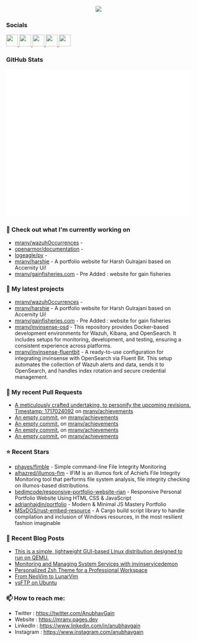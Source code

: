 <p align="center"><img src="https://raw.githubusercontent.com/mranv/mranv/main/anubhavgain.png" /></p>



### Socials

<p align="left"> <a href="https://www.github.com/mranv" target="_blank" rel="noreferrer"> <picture> <source media="(prefers-color-scheme: dark)" srcset="https://raw.githubusercontent.com/danielcranney/readme-generator/main/public/icons/socials/github-dark.svg" /> <source media="(prefers-color-scheme: light)" srcset="https://raw.githubusercontent.com/danielcranney/readme-generator/main/public/icons/socials/github.svg" /> <img src="https://raw.githubusercontent.com/danielcranney/readme-generator/main/public/icons/socials/github.svg" width="32" height="32" /> </picture> </a> <a href="http://www.instagram.com/anubhavgain" target="_blank" rel="noreferrer"> <picture> <source media="(prefers-color-scheme: dark)" srcset="https://raw.githubusercontent.com/danielcranney/readme-generator/main/public/icons/socials/instagram-dark.svg" /> <source media="(prefers-color-scheme: light)" srcset="https://raw.githubusercontent.com/danielcranney/readme-generator/main/public/icons/socials/instagram.svg" /> <img src="https://raw.githubusercontent.com/danielcranney/readme-generator/main/public/icons/socials/instagram.svg" width="32" height="32" /> </picture> </a> <a href="https://www.linkedin.com/in/anubhavgain" target="_blank" rel="noreferrer"> <picture> <source media="(prefers-color-scheme: dark)" srcset="https://raw.githubusercontent.com/danielcranney/readme-generator/main/public/icons/socials/linkedin-dark.svg" /> <source media="(prefers-color-scheme: light)" srcset="https://raw.githubusercontent.com/danielcranney/readme-generator/main/public/icons/socials/linkedin.svg" /> <img src="https://raw.githubusercontent.com/danielcranney/readme-generator/main/public/icons/socials/linkedin.svg" width="32" height="32" /> </picture> </a> <a href="https://mranv.pages.dev/rss.xml" target="_blank" rel="noreferrer"> <picture> <source media="(prefers-color-scheme: dark)" srcset="https://raw.githubusercontent.com/danielcranney/readme-generator/main/public/icons/socials/rss-dark.svg" /> <source media="(prefers-color-scheme: light)" srcset="https://raw.githubusercontent.com/danielcranney/readme-generator/main/public/icons/socials/rss.svg" /> <img src="https://raw.githubusercontent.com/danielcranney/readme-generator/main/public/icons/socials/rss.svg" width="32" height="32" /> </picture> </a> <a href="https://www.x.com/AnubhavGain" target="_blank" rel="noreferrer"> <picture> <source media="(prefers-color-scheme: dark)" srcset="https://raw.githubusercontent.com/danielcranney/readme-generator/main/public/icons/socials/twitter-dark.svg" /> <source media="(prefers-color-scheme: light)" srcset="https://raw.githubusercontent.com/danielcranney/readme-generator/main/public/icons/socials/twitter.svg" /> <img src="https://raw.githubusercontent.com/danielcranney/readme-generator/main/public/icons/socials/twitter.svg" width="32" height="32" /> </picture> </a> </p>

### GitHub Stats

<p align="left"><img src="https://raw.githubusercontent.com/mranv/mranv/main/github-metrics.svg" /></p>

### 👷 Check out what I'm currently working on

- [mranv/wazuhOccurrences](https://github.com/mranv/wazuhOccurrences) - 
- [openarmor/documentation](https://github.com/openarmor/documentation) - 
- [logeagle/py](https://github.com/logeagle/py) - 
- [mranv/harshie](https://github.com/mranv/harshie) - A portfolio website for Harsh Gulrajani based on Accernity Ui!
- [mranv/gainfisheries.com](https://github.com/mranv/gainfisheries.com) - Pre Added : website for gain fisheries
### 🌱 My latest projects

- [mranv/wazuhOccurrences](https://github.com/mranv/wazuhOccurrences) - 
- [mranv/harshie](https://github.com/mranv/harshie) - A portfolio website for Harsh Gulrajani based on Accernity Ui!
- [mranv/gainfisheries.com](https://github.com/mranv/gainfisheries.com) - Pre Added : website for gain fisheries
- [mranv/invinsense-osd](https://github.com/mranv/invinsense-osd) - This repository provides Docker-based development environments for Wazuh, Kibana, and OpenSearch. It includes setups for monitoring, development, and testing, ensuring a consistent experience across platforms.
- [mranv/invinsense-fluentbit](https://github.com/mranv/invinsense-fluentbit) - A ready-to-use configuration for integrating invinsense with OpenSearch via Fluent Bit. This setup automates the collection of Wazuh alerts and data, sends it to OpenSearch, and handles index rotation and secure credential management.
### 🔨 My recent Pull Requests

- [A meticulously crafted undertaking, to personify the upcoming revisions. Timestamp: 1717024092](https://github.com/mranv/achievements/pull/11) on [mranv/achievements](https://github.com/mranv/achievements)
- [An empty commit.](https://github.com/mranv/achievements/pull/10) on [mranv/achievements](https://github.com/mranv/achievements)
- [An empty commit.](https://github.com/mranv/achievements/pull/9) on [mranv/achievements](https://github.com/mranv/achievements)
- [An empty commit.](https://github.com/mranv/achievements/pull/8) on [mranv/achievements](https://github.com/mranv/achievements)
- [An empty commit.](https://github.com/mranv/achievements/pull/7) on [mranv/achievements](https://github.com/mranv/achievements)
### ⭐ Recent Stars

- [phayes/fimble](https://github.com/phayes/fimble) - Simple command-line File Integrity Monitoring
- [alhazred/illumos-fim](https://github.com/alhazred/illumos-fim) - IFIM is an illumos fork of Achiefs File Integrity Monitoring tool that performs file system analysis, file integrity checking on illumos-based distributions.
- [bedimcode/responsive-portfolio-website-rian](https://github.com/bedimcode/responsive-portfolio-website-rian) - Responsive Personal Portfolio Website Using HTML CSS &amp; JavaScript
- [adrianhajdin/portfolio](https://github.com/adrianhajdin/portfolio) - Modern &amp; Minimal JS Mastery Portfolio
- [MSxDOS/rust-embed-resource](https://github.com/MSxDOS/rust-embed-resource) - A Cargo build script library to handle compilation and inclusion of Windows resources, in the most resilient fashion imaginable
### 📰 Recent Blog Posts

- [This is a simple, lightweight GUI-based Linux distribution designed to run on QEMU.](https://mranv.pages.dev/posts/simple-gui-linux-os/)
- [Monitoring and Managing System Services with invinservicedemon](https://mranv.pages.dev/posts/invinservicedemon-system-service-management/)
- [Personalized Zsh Theme for a Professional Workspace](https://mranv.pages.dev/posts/personalized-zsh-theme/)
- [From NeoVim to LunarVim](https://mranv.pages.dev/posts/from-neovim-to-lunarvim/)
- [vsFTP on Ubuntu](https://mranv.pages.dev/posts/vsftp-on-ubuntu/)
### 📫 How to reach me:
  - Twitter   : <https://twitter.com/AnubhavGain>
  - Website   : <https://mranv.pages.dev>
  - LinkedIn  : <https://www.linkedin.com/in/anubhavgain>
  - Instagram : <https://www.instagram.com/anubhavgain>

